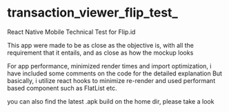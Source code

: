 # transaction_viewer_flip_test_
React Native Mobile Technical Test for Flip.id

This app were made to be as close as the objective is, with all the requirement that it entails, and as close as how the mockup looks

For app performance, minimized render times and import optimization, i have included some comments on the code for the detailed explanation
But basically, i utilize react hooks to minimize re-render and used performant based component such as FlatList etc.

you can also find the latest .apk build on the home dir, please take a look